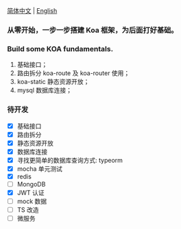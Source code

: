 [简体中文](./README.md) | [English](./README.en.md)

### 从零开始，一步一步搭建 Koa 框架，为后面打好基础。

### Build some KOA fundamentals.

1. 基础接口；
2. 路由拆分 koa-route 及 koa-router 使用；
3. koa-static 静态资源开放；
4. mysql 数据库连接；

### 待开发

- [x] 基础接口
- [x] 路由拆分
- [x] 静态资源开放
- [x] 数据库连接
- [x] 寻找更简单的数据库查询方式: typeorm
- [x] mocha 单元测试
- [x] redis
- [ ] MongoDB
- [x] JWT 认证
- [ ] mock 数据
- [ ] TS 改造
- [ ] 微服务
